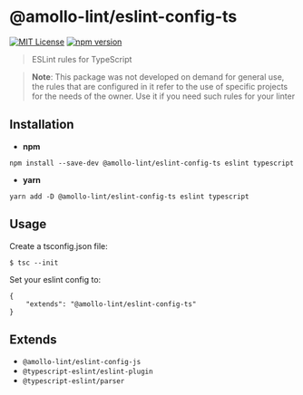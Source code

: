 # @amollo-lint/eslint-config-ts

[![MIT License][license-image]][LICENSE]
[![npm version][npm-img]][npm]

> ESLint rules for TypeScript

> **Note**: This package was not developed on demand for general use, the rules that are configured in it refer to the use of specific projects for the needs of the owner. Use it if you need such rules for your linter

## Installation
- **npm**

```
npm install --save-dev @amollo-lint/eslint-config-ts eslint typescript
```

- **yarn**

```
yarn add -D @amollo-lint/eslint-config-ts eslint typescript
```

## Usage
Create a tsconfig.json file:

```console
$ tsc --init
```

Set your eslint config to:

```
{
    "extends": "@amollo-lint/eslint-config-ts"
}
```

## Extends
- `@amollo-lint/eslint-config-js`
- `@typescript-eslint/eslint-plugin`
- `@typescript-eslint/parser`

[license-image]: https://img.shields.io/npm/l/format-message.svg
[LICENSE]: https://github.com/format-message/format-message/blob/master/LICENSE-MIT
[npm-img]: https://img.shields.io/npm/v/@amollo-lint/eslint-config-ts.svg?style=flat
[npm]: https://www.npmjs.com/package/@amollo-lint/eslint-config-ts
